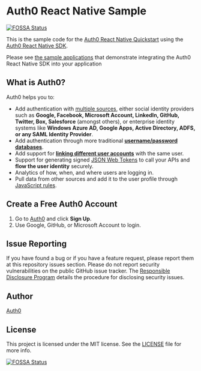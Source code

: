 # Auth0 React Native Sample
[![FOSSA Status](https://app.fossa.com/api/projects/git%2Bgithub.com%2FAremixdj%2Fauth0-react-native-sample.svg?type=shield)](https://app.fossa.com/projects/git%2Bgithub.com%2FAremixdj%2Fauth0-react-native-sample?ref=badge_shield)


This is the sample code for the [Auth0 React Native Quickstart](https://auth0.com/docs/quickstart/native/react-native) using the [Auth0 React Native SDK](https://github.com/auth0/react-native-auth0/).

Please see [the sample applications](https://github.com/auth0-samples/auth0-react-native-sample/tree/master/00-Login) that demonstrate integrating the Auth0 React Native SDK into your application

## What is Auth0?

Auth0 helps you to:

* Add authentication with [multiple sources](https://auth0.com/docs/identityproviders), either social identity providers such as **Google, Facebook, Microsoft Account, LinkedIn, GitHub, Twitter, Box, Salesforce** (amongst others), or enterprise identity systems like **Windows Azure AD, Google Apps, Active Directory, ADFS, or any SAML Identity Provider**.
* Add authentication through more traditional **[username/password databases](https://auth0.com/docs/connections/database/custom-db)**.
* Add support for **[linking different user accounts](https://auth0.com/docs/users/user-account-linking)** with the same user.
* Support for generating signed [JSON Web Tokens](https://auth0.com/docs/tokens/json-web-tokens) to call your APIs and **flow the user identity** securely.
* Analytics of how, when, and where users are logging in.
* Pull data from other sources and add it to the user profile through [JavaScript rules](https://auth0.com/docs/rules).

## Create a Free Auth0 Account

1. Go to [Auth0](https://auth0.com) and click **Sign Up**.
2. Use Google, GitHub, or Microsoft Account to login.

## Issue Reporting

If you have found a bug or if you have a feature request, please report them at this repository issues section. Please do not report security vulnerabilities on the public GitHub issue tracker. The [Responsible Disclosure Program](https://auth0.com/responsible-disclosure-policy) details the procedure for disclosing security issues.

## Author

[Auth0](https://auth0.com)

## License

This project is licensed under the MIT license. See the [LICENSE](./LICENSE) file for more info.

[![FOSSA Status](https://app.fossa.com/api/projects/git%2Bgithub.com%2FAremixdj%2Fauth0-react-native-sample.svg?type=large)](https://app.fossa.com/projects/git%2Bgithub.com%2FAremixdj%2Fauth0-react-native-sample?ref=badge_large)